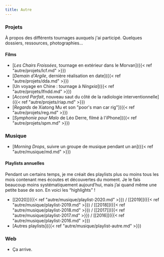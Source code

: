 ```yaml
---
title: Autre
---
```


### Projets

À propos des différents tournages auxquels j'ai participé. Quelques dossiers, ressources, photographies...

#### Films

* [*Les Chairs Froissées*, tournage en extérieur dans le Morvan]({{< ref "autre/projets/lcf.md" >}})
* [*Demain d'Argile*, dernière réalisation en date]({{< ref "autre/projets/dda.md" >}})
* [Un voyage en Chine : tournage à *Ningxia*]({{< ref "autre/projets/lfndd.md" >}})
* [*Accord Parfait*, nouveau saut du côté de la radiologie interventionnelle]({{< ref "autre/projets/riap.md" >}})
* [*Regards* de Xiatong Mu et son "poor's man car rig"]({{< ref "autre/projets/reg.md" >}})
* [*Symphonie pour Malo* de Léo Derre, filmé à l'iPhone]({{< ref "autre/projets/spm.md" >}})

### Musique

* [*Morning Drops*, suivre un groupe de musique pendant un an]({{< ref "autre/musique/md.md" >}})

#### Playlists annuelles

Pendant un certains temps, je me créait des playlists plus ou moins tous les mois contenant mes écoutes et découvertes du moment. Je le fais beaucoup moins systématiquement aujourd’hui, mais j’ai quand même une petite base de son. En voici les “highlights” !

* [\[2020\]]({{< ref "autre/musique/playlist-2020.md" >}}) / [\[2019\]]({{< ref "autre/musique/playlist-2019.md" >}}) / [\[2018\]]({{< ref "autre/musique/playlist-2018.md" >}}) / [\[2017\]]({{< ref "autre/musique/playlist-2017.md" >}}) / [\[2016\]]({{< ref "autre/musique/playlist-2016.md" >}})
* [Autres playlists]({{< ref "autre/musique/playlist-autre.md" >}})

### Web

* Ça arrive.
